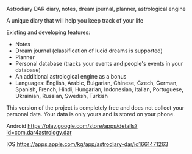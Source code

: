 Astrodiary DAR
diary, notes, dream journal, planner, astrological engine

A unique diary that will help you keep track of your life

Existing and developing features:
- Notes
- Dream journal (classification of lucid dreams is supported)
- Planner
- Personal database (tracks your events and people's events in your database)
- An additional astrological engine as a bonus
- Languages: English, Arabic, Bulgarian, Chinese, Czech, German, Spanish, French, Hindi, Hungarian, Indonesian, Italian, Portuguese, Ukrainian, Russian, Swedish, Turkish

This version of the project is completely free and does not collect your personal data.
Your data is only yours and is stored on your phone.

Android
https://play.google.com/store/apps/details?id=com.dar4astrology.dar

IOS
https://apps.apple.com/kg/app/astrodiary-dar/id1661471263

